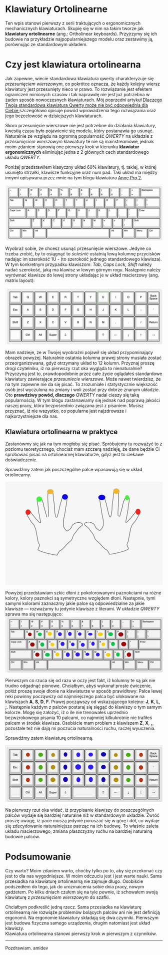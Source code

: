 # Klawiatury Ortolinearne
Ten wpis stanowi pierwszy z serii traktujących o ergonomicznych mechanicznych klawiaturach. Skupię się w nim na takim tworze jak **klawiatury ortolinearne** (ang.: Ortholinear keyboards). Przyjrzymy się ich budowie na przykładzie najpopularniejszego modelu oraz zestawimy ją, porównując ze standardowym układem.
 
# Czy jest klawiatura ortolinearna
Jak zapewne, wiecie standardowa klawiatura qwerty charakteryzuje się _przesunięciem wierszowym_, co pokrótce oznacza, że każdy kolejny wiersz klawiatury jest przesunięty nieco w prawo. To rozwiązanie jest efektem ograniczeń minionych czasów i tak naprawdę nie jest już potrzebna w żaden sposób nowoczesnych klawiaturach. Mój poprzedni artykuł [Dlaczego Twoja standardowa klawiatura Qwerty może nie być odpowiednia dla Ciebie ](https://www.amidev.tech/pl/dlaczego-twoja-standardowa-klawiatura-qwerty-moze-nie-byc-odpowiednia-dla-ciebie/ "Dlaczego Twoja standardowa klawiatura Qwerty może nie być odpowiednia dla Ciebie")szczegółowo opisuje powód wprowadzenia tego rozwiązania oraz jego bezcelowość w dzisiejszych klawiaturach. 

Skoro przesunięcie wierszowe nie jest potrzebne do działania klawiatury, kwestią czasu było pojawienie się modelu, który postanawia go usunąć. Naturalnie ze względu na ogromną popularność _QWERTY_ na układzie z _przesunięciem wierszowym_ klawiatury te nie są mainstreamowe, jednak moim zdaniem stanowią one pierwszy krok w kierunku **klawiatur ergonomicznych** eliminując jedna z 2 głównych cech standardowego układu _QWERTY_. 

Poniżej przedstawiłem klasyczny układ 60% klawiatury, tj. takiej, w której usunięto strzałki, klawisze funkcyjne oraz num pad. Taki układ ma między innymi opisywana przez mnie na tym blogu klawiatura [Anne Pro 2](https://www.amidev.tech/pl/publiczna-miosc-do-prywatnej-anne-pro-2-czyli-jak-rozpoczea-sie-moja-przygoda-z-mechanicznymi-klawiaturami/ "Anne Pro 2").  

![](6_row_staggered_layout_60_percent.png)

Wyobraź sobie, że chcesz usunąć przesunięcie wierszowe. Jedyne co trzeba zrobić, by to osiągnąć to _ścieśnić_ ostatnią lewą kolumnę przycisków nadając im szerokość 1U - (to szerokość jednego standardowego klawisza). W tym konkretnym przypadku klawiszom: _Tab_, _Caps Lock_, _Shift_ należy nadać szerokość, jaką ma klawisz w lewym górnym rogu. Następnie należy wyrównać klawisze do lewej strony układając je w układ macierzowy (ang. matrix layout):

![](6_ortho_layout_planck.png)

Mam nadzieje, że w Twojej wyobraźni pojawił się układ przypominający obrazek powyżej. Naturalnie ostatnia kolumna prawej strony musiała zostać przeorganizowana, gdyż otrzymany układ to 12 kolumn. Przyznaj proszę drogi czytelniku, iż na pierwszy rzut oka wygląda to nienaturalnie? Przyczyną jest to, prawdopodobnie przez całe życie oglądałeś standardowe klawiatury zawierające _przesuniecie wierszowe_. Może nawet twierdzisz, że na tym zapewne nie da się pisać. To zrozumiałe i statystycznie większość osób jest wyczulona na zmiany i woli zostać przy dobrze znanym układzie. Oto **prawdziwy powód, dlaczego** _QWERTY_ nadal cieszy się taką popularnością. W tym blogu zastanawiamy się jednak nad poprawą jakości naszej pracy, która bezpośrednio związana jest z pisaniem. Musisz przyznać, iż nie wszystko, co popularne jest najzdrowsze i najkorzystniejsze dla nas.


## Klawiatura ortolinearna w praktyce
Zastanówmy się jak na tym mogłoby się pisać. Spróbujemy tu rozważyć to z poziomu teoretycznego, chociaż mam szczerą nadzieję, że dane będzie Ci spróbować pisać na ortolinearnej klawiaturze, gdyż jest to ciekawe doświadczenie. 

Sprawdźmy zatem jak poszczególne palce wpasowują się w układ ortolinearny.

![](6_hand_fingers.jpeg)

Powyżej przedstawiam szkic dłoni z pokolorowanymi paznokciami na różne kolory, kolory paznokci są symetryczne względem dłoni. Następnie, tymi samymi kolorami zaznaczmy jakie palce są odpowiedzialne za jakie klawisze — rozważamy tu jedynie klawisze z literami. W układzie _QWERTY_ sprawa ma się następująco:
![](6_qwerty_finger_placement.jpeg)

Pierwszym co rzuca się od razu w oczy jest fakt, iż kolumny te są jak nie trudno odgadnąć pionowe. Chciałbym, abyś wykonał proste ćwiczenie, połóż proszę swoje dłonie na klawiaturze w sposób prawidłowy: Palce lewej reki powinny począwszy od najmniejszego palca być ulokowane na klawiszach **A**, **S**, **D**, **F**. Prawej począwszy od wskazującego kolejno: **J**, **K**, **L**, **;**. 
Następnie każdym z palców postaraj się sięgąć do klawiszy o tym samym kolorze. Mogę się założyć, iż o ile nie trenowałeś uprzednio bezwzrokowego pisania 10 palcami, co najmniej kilkukrotnie nie trafiłeś palcem w środek klawisza. Osobiście mam problem z klawiszem **Z**, **X**, **,**, pozostałe też nie dają mi poczucia naturalności ruchu, raczej wyuczenia. 

Sprawdźmy zatem klawiaturę ortolinearną.

![](6_orto_finger_placement.jpeg)

Na pierwszy rzut oka widać, iż przypisanie klawiszy do poszczególnych palców wydaje się bardziej naturalne niż w standardowym układzie. Zwróć proszę uwagę, iż pace muszą jedynie poruszać się w górę i dół, co wydaje się zdecydowanie naturalniejsze patrząc na ich budowę. To właśnie zaleta układu macierzowego, zmiana płaszczyzny ruchu na bardziej naturalną budowie palców. 


# Podsumowanie
Czy warto? Moim zdaniem warto, choćby tylko po to, aby się przekonać czy jest to dla nas wygodniejsze. W moim odczuciu jest i jest warte nauki. Sama przesiadka na klawiaturę ortolinearną nie zajmuje długo. Osobiście podszedłem do tego, jak do urozmaicenia sobie dnia pracy, nowym gadżetem. Po kilku dniach czułem się na tyle pewnie, iż schowałem swoją klawiaturę z _przesunięciem wierszowym_ do szafki.

Chciałbym podkreślić jedną rzecz. Sama przesiadka na klawiaturę ortolinearną nie rozwiąże problemów bolących palców ani nie jest definicją ergonomii. Na ergonomie klawiatury składają się dwa czynniki. Pierwszym jest budowa fizyczna samego urządzenia, drugim natomiast jest układ klawiszy.  
Klawiatura ortolinearna stanowi pierwszy krok w pierwszym z czynników.




---- 
Pozdrawiam.
amidev

 

